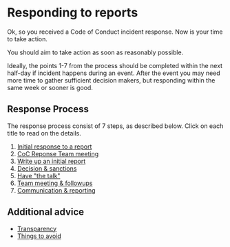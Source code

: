 # Responding to reports

Ok, so you received a Code of Conduct incident response. Now is your time to take action.

You should aim to take action as soon as reasonably possible. 

Ideally, the points 1-7 from the process should be completed within the next half-day if incident happens during an event. After the event you may need more time to gather sufficient decision makers, but responding within the same week or sooner is good.

## Response Process

The response process consist of 7 steps, as described below. Click on each title to read on the details. 

1. [Initial response to a report](response/initial_response.md)
2. [CoC Reponse Team meeting](response/team_meeting_1.md)
3. [Write up an initial report](response/initial_writeup.md)
4. [Decision & sanctions](response/decision.md)
5. [Have "the talk"](response/talk.md)
6. [Team meeting & followups](response/team_meeting_2.md)
7. [Communication & reporting](response/communication.md)

## Additional advice

* [Transparency](response/transparency.md)
* [Things to avoid](response/avoid.md)
